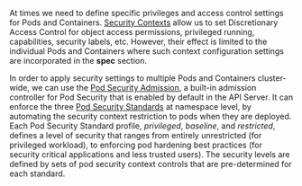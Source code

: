 At times we need to define specific privileges and access control settings for Pods and Containers. [Security Contexts](https://kubernetes.io/docs/tasks/configure-pod-container/security-context/) allow us to set Discretionary Access Control for object access permissions, privileged running, capabilities, security labels, etc. However, their effect is limited to the individual Pods and Containers where such context configuration settings are incorporated in the **spec** section. 

In order to apply security settings to multiple Pods and Containers cluster-wide, we can use the [Pod Security Admission](https://kubernetes.io/docs/concepts/security/pod-security-admission/), a built-in admission controller for Pod Security that is enabled by default in the API Server. It can enforce the three [Pod Security Standards](https://kubernetes.io/docs/concepts/security/pod-security-standards/) at namespace level, by automating the security context restriction to pods when they are deployed. Each Pod Security Standard profile, _privileged_, _baseline_, and _restricted_, defines a level of security that ranges from entirely unrestricted (for privileged workload), to enforcing pod hardening best practices (for security critical applications and less trusted users). The security levels are defined by sets of pod security context controls that are pre-determined for each standard.
